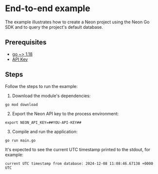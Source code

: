 # End-to-end example

The example illustrates how to create a Neon project using the Neon Go SDK and to query the project's default database.

## Prerequisites

- [go ~> 1.18](https://go.dev/dl/)
- [API Key](https://neon.tech/docs/manage/api-keys/)

## Steps

Follow the steps to run the example:

1. Download the module's dependencies:

```commandline
go mod download
```

2. Export the Neon API key to the process environment:

```commandline
export NEON_API_KEY=##YOU-API-KEY##
```

3. Compile and run the application:

```commandline
go run main.go
```

It's expected to see the current UTC timestamp printed to the stdout, for example:

```commandline
current UTC timestamp from database: 2024-12-08 11:08:46.67138 +0000 UTC
```
